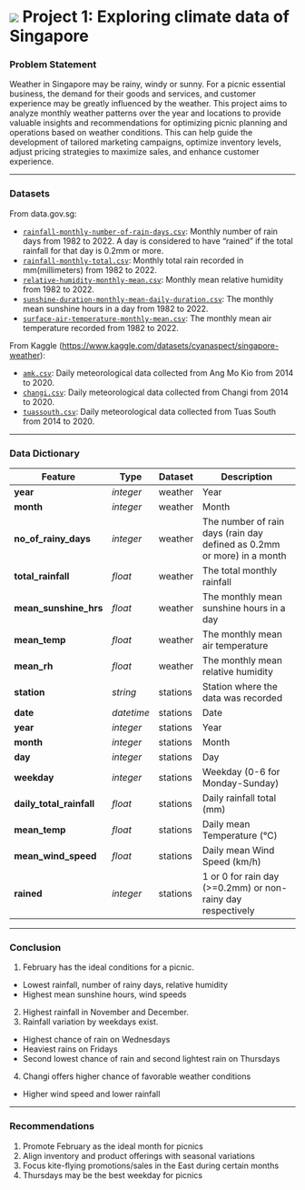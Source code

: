 # ![](https://ga-dash.s3.amazonaws.com/production/assets/logo-9f88ae6c9c3871690e33280fcf557f33.png) Project 1: Exploring climate data of Singapore

### Problem Statement

Weather in Singapore may be rainy, windy or sunny. For a picnic essential business, the demand for their goods and services, and customer experience may be greatly influenced by the weather. This project aims to analyze monthly weather patterns over the year and locations to provide valuable insights and recommendations for optimizing picnic planning and operations based on weather conditions. This can help guide the development of tailored marketing campaigns, optimize inventory levels, adjust pricing strategies to maximize sales, and enhance customer experience.

---

### Datasets

From data.gov.sg:
* [`rainfall-monthly-number-of-rain-days.csv`](../data/'rainfall-monthly-number-of-rain-days.csv'): Monthly number of rain days from 1982 to 2022. A day is considered to have “rained” if the total rainfall for that day is 0.2mm or more.
* [`rainfall-monthly-total.csv`](../data/'rainfall-monthly-total.csv'): Monthly total rain recorded in mm(millimeters) from 1982 to 2022.
* [`relative-humidity-monthly-mean.csv`](../data/'relative-humidity-monthly-mean.csv'): Monthly mean relative humidity from 1982 to 2022.
* [`sunshine-duration-monthly-mean-daily-duration.csv`](../data/'sunshine-duration-monthly-mean-daily-duration.csv'): The monthly mean sunshine hours in a day from 1982 to 2022.
* [`surface-air-temperature-monthly-mean.csv`](../data/'surface-air-temperature-monthly-mean.csv'): The monthly mean air temperature recorded from 1982 to 2022.

From Kaggle (https://www.kaggle.com/datasets/cyanaspect/singapore-weather):
* [`amk.csv`](../data/'amk.csv'): Daily meteorological data collected from Ang Mo Kio from 2014 to 2020.
* [`changi.csv`](../data/'changi.csv'): Daily meteorological data collected from Changi from 2014 to 2020.
* [`tuassouth.csv`](../data/'tuassouth.csv'): Daily meteorological data collected from Tuas South from 2014 to 2020.

---

### Data Dictionary

|Feature|Type|Dataset|Description|
|---|---|---|---|
|**year**|*integer*|weather|Year| 
|**month**|*integer*|weather|Month| 
|**no_of_rainy_days**|*integer*|weather|The number of rain days (rain day defined as 0.2mm or more) in a month| 
|**total_rainfall**|*float*|weather|The total monthly rainfall|
|**mean_sunshine_hrs**|*float*|weather|The monthly mean sunshine hours in a day| 
|**mean_temp**|*float*|weather|The monthly mean air temperature| 
|**mean_rh**|*float*|weather|The monthly mean relative humidity| 
|**station**|*string*|stations|Station where the data was recorded| 
|**date**|*datetime*|stations|Date|
|**year**|*integer*|stations|Year| 
|**month**|*integer*|stations|Month| 
|**day**|*integer*|stations|Day|
|**weekday**|*integer*|stations|Weekday (0-6 for Monday-Sunday)|
|**daily_total_rainfall**|*float*|stations|Daily rainfall total (mm)|
|**mean_temp**|*float*|stations|Daily mean Temperature (°C)| 
|**mean_wind_speed**|*float*|stations|Daily mean Wind Speed (km/h)| 
|**rained**|*integer*|stations|1 or 0 for rain day (>=0.2mm) or non-rainy day respectively| 

---

### Conclusion

1. February has the ideal conditions for a picnic.
- Lowest rainfall, number of rainy days, relative humidity
- Highest mean sunshine hours, wind speeds
2. Highest rainfall in November and December.
3. Rainfall variation by weekdays exist.
- Highest chance of rain on Wednesdays
- Heaviest rains on Fridays
- Second lowest chance of rain and second lightest rain on Thursdays
4. Changi offers higher chance of favorable weather conditions
- Higher wind speed and lower rainfall

---

### Recommendations

1. Promote February as the ideal month for picnics
2. Align inventory and product offerings with seasonal variations
3. Focus kite-flying promotions/sales in the East during certain months
4. Thursdays may be the best weekday for picnics